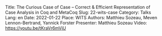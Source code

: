 Title: The Curious Case of Case – Correct & Efficient Representation of Case Analysis in Coq and MetaCoq
Slug: 22-wits-case
Category: Talks
Lang: en
Date: 2022-01-22
Place: WITS
Authors: Matthieu Sozeau, Meven Lennon-Bertrand, Yannick Forster
Presenter: Matthieu Sozeau
Video: https://youtu.be/tKraVr6mVjU